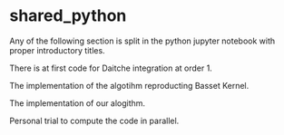 # shared_python

Any of the following section is split in the python jupyter notebook with proper introductory titles.

There is at first code for Daitche integration at order 1.

The implementation of the algotihm reproducting Basset Kernel.

The implementation of our alogithm.

Personal trial to compute the code in parallel.
